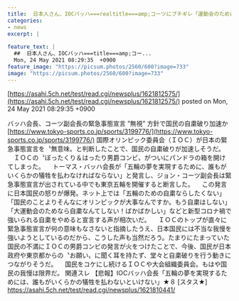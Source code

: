 ```yaml
---
title:  日本人さん、IOCバッハ===realtitle===amp;コーツにブチギレ「運動会のために自粛なんてしない！馬鹿馬鹿しい」　自粛破り加速か  
categories:
- news
excerpt: |
  
feature_text: |
  ##  日本人さん、IOCバッハ===title===amp;コー...
  Mon, 24 May 2021 08:29:35  +0900
feature_image: "https://picsum.photos/2560/600?image=733"
image: "https://picsum.photos/2560/600?image=733"
---
```


[https://asahi.5ch.net/test/read.cgi/newsplus/1621812575/](https://asahi.5ch.net/test/read.cgi/newsplus/1621812575/)
posted on Mon, 24 May 2021 08:29:35  +0900

<!--more-->

バッハ会長、コーツ副会長の緊急事態宣言 ”無視” 方針で国民の自粛破り加速か [https://www.tokyo-sports.co.jp/sports/3199776/](https://www.tokyo-sports.co.jp/sports/3199776/) 国際オリンピック委員会（ＩＯＣ）が日本の緊急事態宣言を〝無意味〟と判断したことで、国民の自粛破りが加速しそうだ。 　ＩＯＣの〝ぼったくり＆はったり男爵コンビ〟がついにパンドラの箱を開けてしまった。 　トーマス・バッハ会長が「五輪の夢を実現するために、誰もがいくらかの犠牲を払わなければならない」と発言し、ジョン・コーツ副会長は緊急事態宣言が出されている中でも東京五輪を開催すると断言した。 　この発言に日本国民の怒りが爆発。ネット上では「五輪のための自粛ならしたくない」「国民のことよりそんなにオリンピックが大事なんですか。もう自粛はしない」「大運動会のためなら自粛なんてしない！ばかばかしい」などと新型コロナ禍で強いられる自粛をやめると宣言する声が相次いだ。 　ＩＯＣのトップが直々に緊急事態宣言が何の意味もなさないと指摘したうえ、日本国民には不当な我慢を強いようとしているのだから、こうした声も当然だろう。たまりにたまっていた国民の不満にＩＯＣの男爵コンビの発言が火をつけたことで、今後、国民が日本政府や東京都からの〝お願い〟に聞く耳を持たず、堂々と自粛破りを行う動きにつながりそうだ。 　国民をコケにし続けるＩＯＣや大会組織委員会。もはや国民の我慢は限界だ。 関連スレ 【悲報】IOCバッハ会長「五輪の夢を実現するためには、誰もがいくらかの犠牲を払わないといけない」★８ [スタス★] https://asahi.5ch.net/test/read.cgi/newsplus/1621810441/
